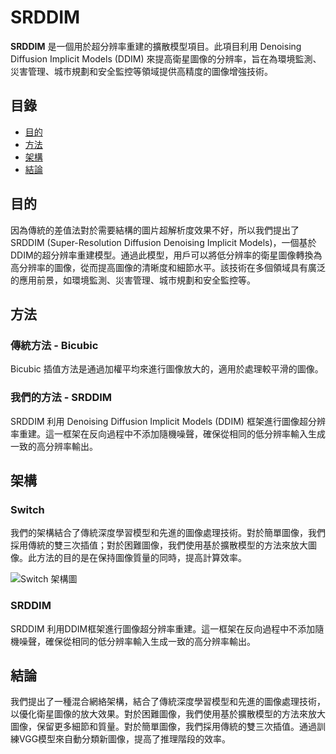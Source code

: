 # SRDDIM

**SRDDIM** 是一個用於超分辨率重建的擴散模型項目。此項目利用 Denoising Diffusion Implicit Models (DDIM) 來提高衛星圖像的分辨率，旨在為環境監測、災害管理、城市規劃和安全監控等領域提供高精度的圖像增強技術。

## 目錄

- [目的](#目的)
- [方法](#方法)
- [架構](#架構)
- [結論](#結論)


## 目的

因為傳統的差值法對於需要結構的圖片超解析度效果不好，所以我們提出了SRDDIM (Super-Resolution Diffusion Denoising Implicit Models)，一個基於DDIM的超分辨率重建模型。通過此模型，用戶可以將低分辨率的衛星圖像轉換為高分辨率的圖像，從而提高圖像的清晰度和細節水平。該技術在多個領域具有廣泛的應用前景，如環境監測、災害管理、城市規劃和安全監控等。

## 方法

### 傳統方法 - Bicubic

Bicubic 插值方法是通過加權平均來進行圖像放大的，適用於處理較平滑的圖像。

### 我們的方法 - SRDDIM

SRDDIM 利用 Denoising Diffusion Implicit Models (DDIM) 框架進行圖像超分辨率重建。這一框架在反向過程中不添加隨機噪聲，確保從相同的低分辨率輸入生成一致的高分辨率輸出。

## 架構

### Switch

我們的架構結合了傳統深度學習模型和先進的圖像處理技術。對於簡單圖像，我們採用傳統的雙三次插值；對於困難圖像，我們使用基於擴散模型的方法來放大圖像。此方法的目的是在保持圖像質量的同時，提高計算效率。

![Switch 架構圖](images/switch_architecture.png)

### SRDDIM

SRDDIM 利用DDIM框架進行圖像超分辨率重建。這一框架在反向過程中不添加隨機噪聲，確保從相同的低分辨率輸入生成一致的高分辨率輸出。

## 結論

我們提出了一種混合網絡架構，結合了傳統深度學習模型和先進的圖像處理技術，以優化衛星圖像的放大效果。對於困難圖像，我們使用基於擴散模型的方法來放大圖像，保留更多細節和質量。對於簡單圖像，我們採用傳統的雙三次插值。通過訓練VGG模型來自動分類新圖像，提高了推理階段的效率。

